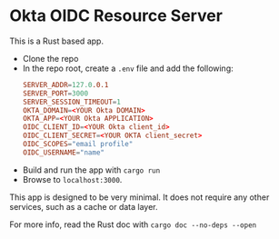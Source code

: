 # Okta OIDC Resource Server

This is a Rust based app.  
- Clone the repo
- In the repo root, create a `.env` file and add the following:
    ````toml
    SERVER_ADDR=127.0.0.1
    SERVER_PORT=3000
    SERVER_SESSION_TIMEOUT=1
    OKTA_DOMAIN=<YOUR Okta DOMAIN>
    OKTA_APP=<YOUR Okta APPLICATION>
    OIDC_CLIENT_ID=<YOUR Okta client_id>
    OIDC_CLIENT_SECRET=<YOUR OKTA client_secret>
    OIDC_SCOPES="email profile"
    OIDC_USERNAME="name"
    ````
- Build and run the app with `cargo run`
- Browse to `localhost:3000`.

This app is designed to be very minimal.  It does not require any other services, such as a cache or data layer.

For more info, read the Rust doc with `cargo doc --no-deps --open`